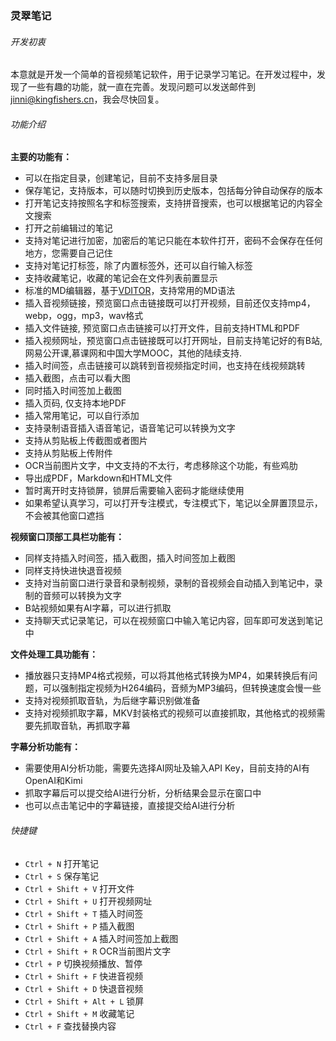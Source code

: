 ### 灵翠笔记

###### 开发初衷

本意就是开发一个简单的音视频笔记软件，用于记录学习笔记。在开发过程中，发现了一些有趣的功能，就一直在完善。发现问题可以发送邮件到[jinni@kingfishers.cn](mailto:jinni@kingfishers.cn)，我会尽快回复。

###### 功能介绍

**主要的功能有：**

- 可以在指定目录，创建笔记，目前不支持多层目录
- 保存笔记，支持版本，可以随时切换到历史版本，包括每分钟自动保存的版本
- 打开笔记支持按照名字和标签搜索，支持拼音搜索，也可以根据笔记的内容全文搜索
- 打开之前编辑过的笔记
- 支持对笔记进行加密，加密后的笔记只能在本软件打开，密码不会保存在任何地方，您需要自己记住
- 支持对笔记打标签，除了内置标签外，还可以自行输入标签
- 支持收藏笔记，收藏的笔记会在文件列表前置显示
- 标准的MD编辑器，基于<a href='https://github.com/Vanessa219/vditor' target='_blank'>VDITOR</a>，支持常用的MD语法
- 插入音视频链接，预览窗口点击链接既可以打开视频，目前还仅支持mp4，webp，ogg，mp3，wav格式
- 插入文件链接, 预览窗口点击链接可以打开文件，目前支持HTML和PDF
- 插入视频网址，预览窗口点击链接既可以打开网址，目前支持笔记好的有B站,网易公开课,慕课网和中国大学MOOC，其他的陆续支持.
- 插入时间签，点击链接可以跳转到音视频指定时间，也支持在线视频跳转
- 插入截图，点击可以看大图
- 同时插入时间签加上截图
- 插入页码, 仅支持本地PDF
- 插入常用笔记，可以自行添加
- 支持录制语音插入语音笔记，语音笔记可以转换为文字
- 支持从剪贴板上传截图或者图片
- 支持从剪贴板上传附件
- OCR当前图片文字，中文支持的不太行，考虑移除这个功能，有些鸡肋
- 导出成PDF，Markdown和HTML文件
- 暂时离开时支持锁屏，锁屏后需要输入密码才能继续使用
- 如果希望认真学习，可以打开专注模式，专注模式下，笔记以全屏置顶显示，不会被其他窗口遮挡

**视频窗口顶部工具栏功能有：**

- 同样支持插入时间签，插入截图，插入时间签加上截图
- 同样支持快进快退音视频
- 支持对当前窗口进行录音和录制视频，录制的音视频会自动插入到笔记中，录制的音频可以转换为文字
- B站视频如果有AI字幕，可以进行抓取
- 支持聊天式记录笔记，可以在视频窗口中输入笔记内容，回车即可发送到笔记中

**文件处理工具功能有：**

- 播放器只支持MP4格式视频，可以将其他格式转换为MP4，如果转换后有问题，可以强制指定视频为H264编码，音频为MP3编码，但转换速度会慢一些
- 支持对视频抓取音轨，为后继字幕识别做准备
- 支持对视频抓取字幕，MKV封装格式的视频可以直接抓取，其他格式的视频需要先抓取音轨，再抓取字幕

**字幕分析功能有：**

- 需要使用AI分析功能，需要先选择AI网址及输入API Key，目前支持的AI有OpenAI和Kimi
- 抓取字幕后可以提交给AI进行分析，分析结果会显示在窗口中
- 也可以点击笔记中的字幕链接，直接提交给AI进行分析


###### 快捷键

- `Ctrl + N` 打开笔记
- `Ctrl + S` 保存笔记
- `Ctrl + Shift + V` 打开文件
- `Ctrl + Shift + U` 打开视频网址
- `Ctrl + Shift + T` 插入时间签
- `Ctrl + Shift + P` 插入截图
- `Ctrl + Shift + A` 插入时间签加上截图
- `Ctrl + Shift + R` OCR当前图片文字
- `Ctrl + P` 切换视频播放、暂停
- `Ctrl + Shift + F` 快进音视频
- `Ctrl + Shift + D` 快退音视频
- `Ctrl + Shift + Alt + L` 锁屏
- `Ctrl + Shift + M` 收藏笔记
- `Ctrl + F` 查找替换内容

